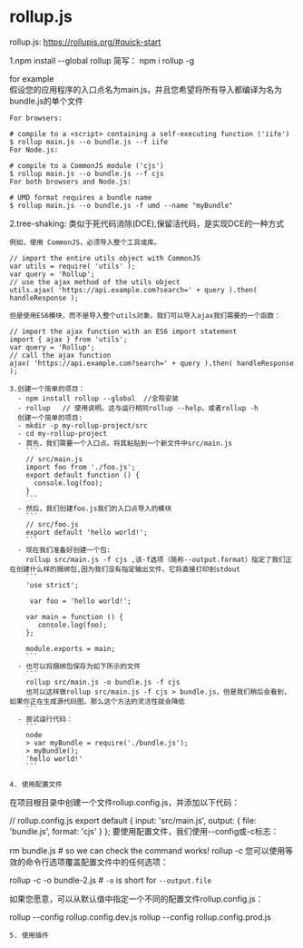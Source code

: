 # rollup.js

rollup.js: https://rollupjs.org/#quick-start

1.npm install --global rollup  简写： npm i rollup -g

for example  
假设您的应用程序的入口点名为main.js，并且您希望将所有导入都编译为名为bundle.js的单个文件

```
For browsers:

# compile to a <script> containing a self-executing function ('iife')
$ rollup main.js --o bundle.js --f iife
For Node.js:

# compile to a CommonJS module ('cjs')
$ rollup main.js --o bundle.js --f cjs
For both browsers and Node.js:

# UMD format requires a bundle name
$ rollup main.js --o bundle.js -f umd --name "myBundle"

```
2.tree-shaking: 类似于死代码消除(DCE),保留活代码，是实现DCE的一种方式

```
例如，使用 CommonJS，必须导入整个工具或库。

// import the entire utils object with CommonJS
var utils = require( 'utils' );
var query = 'Rollup';
// use the ajax method of the utils object
utils.ajax( 'https://api.example.com?search=' + query ).then( handleResponse );

但是使用ES6模块，而不是导入整个utils对象，我们可以导入ajax我们需要的一个函数：

// import the ajax function with an ES6 import statement
import { ajax } from 'utils';
var query = 'Rollup';
// call the ajax function
ajax( 'https://api.example.com?search=' + query ).then( handleResponse );

3.创建一个简单的项目：
  - npm install rollup --global  //全局安装
  - rollup   // 使用说明。这与运行相同rollup --help，或者rollup -h  
  创建一个简单的项目:
  - mkdir -p my-rollup-project/src
  - cd my-rollup-project
  - 首先，我们需要一个入口点。将其粘贴到一个新文件中src/main.js
    ```
    // src/main.js
    import foo from './foo.js';
    export default function () {
      console.log(foo);
    }
    ```
  - 然后，我们创建foo.js我们的入口点导入的模块
    ```
    // src/foo.js
    export default 'hello world!';
    ```
  - 现在我们准备好创建一个包:
    rollup src/main.js -f cjs ,该-f选项（简称--output.format）指定了我们正在创建什么样的捆绑包,因为我们没有指定输出文件，它将直接打印到stdout
    ```
    'use strict';

     var foo = 'hello world!';

    var main = function () {
       console.log(foo);
    };

    module.exports = main;
    ```
  - 也可以将捆绑包保存为如下所示的文件
    ```
    rollup src/main.js -o bundle.js -f cjs
    也可以这样做rollup src/main.js -f cjs > bundle.js，但是我们稍后会看到，如果你正在生成源代码图，那么这个方法的灵活性就会降低
    ```
  - 尝试运行代码：
    ```
    node
    > var myBundle = require('./bundle.js');
    > myBundle();
    'hello world!'
    ```

4. 使用配置文件

```
在项目根目录中创建一个文件rollup.config.js，并添加以下代码：

// rollup.config.js
export default {
  input: 'src/main.js',
  output: {
    file: 'bundle.js',
    format: 'cjs'
  }
};
要使用配置文件，我们使用--config或-c标志：

rm bundle.js # so we can check the command works!
rollup -c
您可以使用等效的命令行选项覆盖配置文件中的任何选项：

rollup -c -o bundle-2.js # `-o` is short for `--output.file`

如果您愿意，可以从默认值中指定一个不同的配置文件rollup.config.js：

rollup --config rollup.config.dev.js
rollup --config rollup.config.prod.js
```
5. 使用插件

